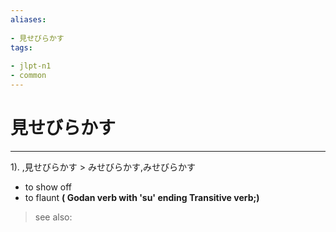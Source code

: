 ```yaml
---
aliases:
    
- 見せびらかす
tags:
    
- jlpt-n1
- common
---
```


# 見せびらかす
---
1).
,見せびらかす > みせびらかす,みせびらかす

- to show off
- to flaunt
**( Godan verb with 'su' ending Transitive verb;)**
> see also: 
            